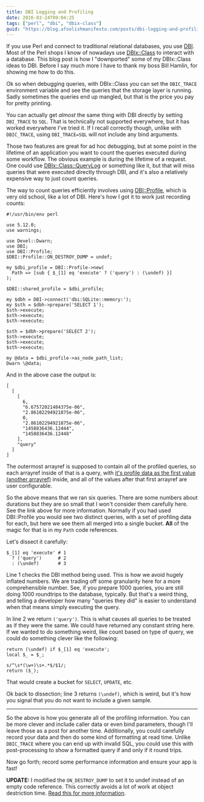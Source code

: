 ```yaml
---
title: DBI Logging and Profiling
date: 2016-03-24T09:04:25
tags: ["perl", "dbi", "dbix-class"]
guid: "https://blog.afoolishmanifesto.com/posts/dbi-logging-and-profiling"
---
```

If you use Perl and connect to traditional relational databases, you use
[DBI](https://metacpan.org/pod/DBI).  Most of the Perl shops I know of nowadays
use [DBIx::Class](https://metacpan.org/pod/DBIx::Class) to interact with a
database.  This blog post is how I "downported" some of my DBIx::Class ideas to
DBI.  Before I say much more I have to thank my boss Bill Hamlin, for showing me
how to do this.

Ok so when debugging queries, with DBIx::Class you can set the `DBIC_TRACE`
environment variable and see the queries that the storage layer is running.
Sadly sometimes the queries end up mangled, but that is the price you pay for
pretty printing.

You can actually get *almost* the same thing with DBI directly by setting
`DBI_TRACE` to `SQL`.  That is technically not supported everywhere, but it has
worked everywhere I've tried it.  If I recall correctly though, unlike with
`DBIC_TRACE`, using `DBI_TRACE=SQL` will not include any bind arguments.

Those two features are great for ad hoc debugging, but at some point in the
lifetime of an application you want to count the queries executed during some
workflow.  The obvious example is during the lifetime of a request.  One could
use [DBIx::Class::QueryLog](https://metacpan.org/pod/DBIx::Class::QueryLog) or
something like it, but that will miss queries that were executed directly
through DBI, and it's also a relatively expensive way to just count queries.

The way to count queries efficiently involves using
[DBI::Profile](https://metacpan.org/pod/DBI::Profile), which is very old school,
like a lot of DBI.  Here's how I got it to work just recording counts:

```
#!/usr/bin/env perl

use 5.12.0;
use warnings;

use Devel::Dwarn;
use DBI;
use DBI::Profile;
$DBI::Profile::ON_DESTROY_DUMP = undef;

my $dbi_profile = DBI::Profile->new(
  Path => [sub { $_[1] eq 'execute' ? ('query') : (\undef) }]
);

$DBI::shared_profile = $dbi_profile;

my $dbh = DBI->connect('dbi:SQLite::memory:');
my $sth = $dbh->prepare('SELECT 1');
$sth->execute;
$sth->execute;
$sth->execute;

$sth = $dbh->prepare('SELECT 2');
$sth->execute;
$sth->execute;
$sth->execute;

my @data = $dbi_profile->as_node_path_list;
Dwarn \@data;
```

And in the above case the output is:

```
[
  [
    [
      6,
      "6.67572021484375e-06",
      "2.86102294921875e-06",
      0,
      "2.86102294921875e-06",
      "1458836436.12444",
      "1458836436.12448"
    ],
    "query"
  ]
]
```

The outermost arrayref is supposed to contain all of the profiled queries, so
each arrayref inside of that is a query, with [it's profile data as the first
value (another arrayref)](https://metacpan.org/pod/DBI::Profile#Profile-Data)
inside, and all of the values after that first arrayref are user configurable.

So the above means that we ran six queries.  There are some numbers about
durations but they are so small that I won't consider them carefully here.  See
the link above for more information.  Normally if you had used DBI::Profile you
would see two distinct queries, with a set of profiling data for each, but here
we see them all merged into a single bucket.  **All** of the magic for that is
in my `Path` code references.

Let's dissect it carefully:

```
$_[1] eq 'execute' # 1
  ? ('query')      # 2
  : (\undef)       # 3
```

Line 1 checks the DBI method being used.  This is how we avoid hugely inflated
numbers.  We are trading off some granularity here for a more comprehensible
number.  See, if you prepare 1000 queries, you are still doing 1000 roundtrips
to the database, typically.  But that's a weird thing, and telling a developer
how many "queries they did" is easier to understand when that means simply
executing the query.

In line 2 we return `('query')`.  This is what causes all queries to be treated
as if they were the same.  We could have returned any constant string here.  If
we wanted to do something weird, like count based on type of query, we could do
something clever like the following:

```
return (\undef) if $_[1] eq 'execute';
local $_ = $_;

s/^\s*(\w+)\s+.*$/$1/;
return ($_);
```

That would create a bucket for `SELECT`, `UPDATE`, etc.

Ok back to dissection; line 3 returns `(\undef)`, which is weird, but it's how
you signal that you do not want to include a given sample.

---

So the above is how you generate all of the profiling information.  You can be
more clever and include caller data or even bind parameters, though I'll leave
those as a post for another time.  Additionally, you could carefully record your
data and then do some kind of formatting at read time.  Unlike `DBIC_TRACE`
where you can end up with invalid SQL, you could use this with post-processing
to show a formatted query if and only if it round trips.

Now go forth; record some performance information and ensure your app is fast!

**UPDATE:** I modified the `ON_DESTROY_DUMP` to set it to undef instead of an
empty code reference.  This correctly avoids a lot of work at object destriction
time.  [Read this for more information](/posts/faster-dbi-profiling).
